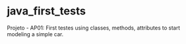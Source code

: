 # java_first_tests

Projeto - AP01:
First testes using classes, methods, attributes to start modeling a simple car.
